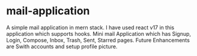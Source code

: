 # mail-application
A simple mail application in mern stack. 
I have used react v17 in this application which supports hooks.
Mini mail Application which has Signup, Login, Compose, Inbox, Trash, Sent, Starred pages.
Future Enhancements are Swith accounts and setup profile picture.
